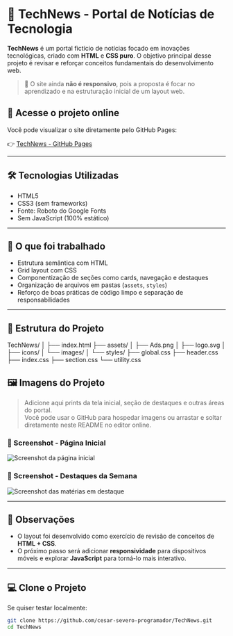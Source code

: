 # 📰 TechNews - Portal de Notícias de Tecnologia

**TechNews** é um portal fictício de notícias focado em inovações tecnológicas, criado com **HTML** e **CSS puro**. O objetivo principal desse projeto é revisar e reforçar conceitos fundamentais do desenvolvimento web. 

> 🚧 O site ainda **não é responsivo**, pois a proposta é focar no aprendizado e na estruturação inicial de um layout web.

## 🔗 Acesse o projeto online

Você pode visualizar o site diretamente pelo GitHub Pages:

👉 [TechNews - GitHub Pages](https://cesar-severo-programador.github.io/TechNews/)

---

## 🛠️ Tecnologias Utilizadas

- HTML5
- CSS3 (sem frameworks)
- Fonte: Roboto do Google Fonts
- Sem JavaScript (100% estático)

---

## 🧠 O que foi trabalhado

- Estrutura semântica com HTML
- Grid layout com CSS
- Componentização de seções como cards, navegação e destaques
- Organização de arquivos em pastas (`assets`, `styles`)
- Reforço de boas práticas de código limpo e separação de responsabilidades

---

## 📂 Estrutura do Projeto

TechNews/ │ ├── index.html ├── assets/ │ ├── Ads.png │ ├── logo.svg │ ├── icons/ │ └── images/ │ └── styles/ ├── global.css ├── header.css ├── index.css ├── section.css └── utility.css


## 🖼️ Imagens do Projeto

> Adicione aqui prints da tela inicial, seção de destaques e outras áreas do portal.  
> Você pode usar o GitHub para hospedar imagens ou arrastar e soltar diretamente neste README no editor online.

### 📸 Screenshot - Página Inicial

![Screenshot da página inicial](CAMINHO_DA_IMAGEM)

### 📸 Screenshot - Destaques da Semana

![Screenshot das matérias em destaque](CAMINHO_DA_IMAGEM)

---

## 📌 Observações

- O layout foi desenvolvido como exercício de revisão de conceitos de **HTML + CSS**.
- O próximo passo será adicionar **responsividade** para dispositivos móveis e explorar **JavaScript** para torná-lo mais interativo.

---

## 💻 Clone o Projeto

Se quiser testar localmente:

```bash
git clone https://github.com/cesar-severo-programador/TechNews.git
cd TechNews
